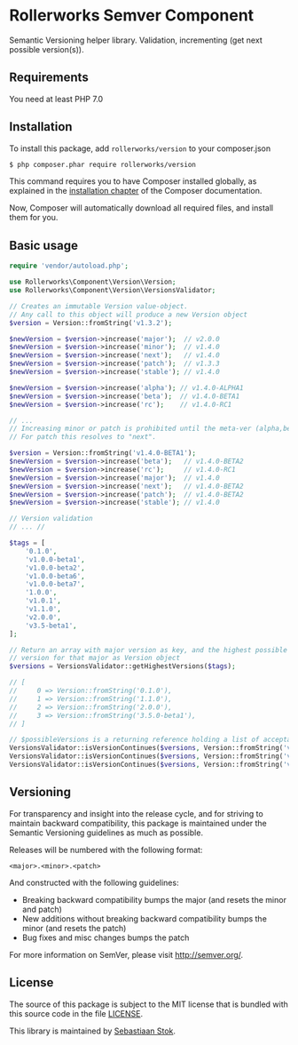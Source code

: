 Rollerworks Semver Component
============================

Semantic Versioning helper library.
Validation, incrementing (get next possible version(s)). 

Requirements
------------

You need at least PHP 7.0 

Installation
------------

To install this package, add `rollerworks/version` to your composer.json

```bash
$ php composer.phar require rollerworks/version
```

This command requires you to have Composer installed globally, as explained
in the [installation chapter](https://getcomposer.org/doc/00-intro.md)
of the Composer documentation.

Now, Composer will automatically download all required files, and install them
for you.

Basic usage
-----------

```php
require 'vendor/autoload.php';

use Rollerworks\Component\Version\Version;
use Rollerworks\Component\Version\VersionsValidator;

// Creates an immutable Version value-object.
// Any call to this object will produce a new Version object
$version = Version::fromString('v1.3.2');

$newVersion = $version->increase('major');  // v2.0.0
$newVersion = $version->increase('minor');  // v1.4.0
$newVersion = $version->increase('next');   // v1.4.0
$newVersion = $version->increase('patch');  // v1.3.3
$newVersion = $version->increase('stable'); // v1.4.0

$newVersion = $version->increase('alpha'); // v1.4.0-ALPHA1
$newVersion = $version->increase('beta');  // v1.4.0-BETA1
$newVersion = $version->increase('rc');    // v1.4.0-RC1

// ...
// Increasing minor or patch is prohibited until the meta-ver (alpha,beta,rc) is 0
// For patch this resolves to "next".

$version = Version::fromString('v1.4.0-BETA1');
$newVersion = $version->increase('beta');   // v1.4.0-BETA2
$newVersion = $version->increase('rc');     // v1.4.0-RC1
$newVersion = $version->increase('major');  // v1.4.0
$newVersion = $version->increase('next');   // v1.4.0-BETA2
$newVersion = $version->increase('patch');  // v1.4.0-BETA2
$newVersion = $version->increase('stable'); // v1.4.0

// Version validation
// ... //

$tags = [
    '0.1.0',
    'v1.0.0-beta1',
    'v1.0.0-beta2',
    'v1.0.0-beta6',
    'v1.0.0-beta7',
    '1.0.0',
    'v1.0.1',
    'v1.1.0',
    'v2.0.0',
    'v3.5-beta1',
];

// Return an array with major version as key, and the highest possible
// version for that major as Version object
$versions = VersionsValidator::getHighestVersions($tags);

// [
//     0 => Version::fromString('0.1.0'),
//     1 => Version::fromString('1.1.0'),
//     2 => Version::fromString('2.0.0'),
//     3 => Version::fromString('3.5.0-beta1'),
// ]

// $possibleVersions is a returning reference holding a list of acceptable versions
VersionsValidator::isVersionContinues($versions, Version::fromString('v0.2.0'), $possibleVersions); // true
VersionsValidator::isVersionContinues($versions, Version::fromString('v0.1.1'), $possibleVersions); // true
VersionsValidator::isVersionContinues($versions, Version::fromString('v1.3.2'), $possibleVersions); // false
```

Versioning
----------

For transparency and insight into the release cycle, and for striving
to maintain backward compatibility, this package is maintained under
the Semantic Versioning guidelines as much as possible.

Releases will be numbered with the following format:

`<major>.<minor>.<patch>`

And constructed with the following guidelines:

* Breaking backward compatibility bumps the major (and resets the minor and patch)
* New additions without breaking backward compatibility bumps the minor (and resets the patch)
* Bug fixes and misc changes bumps the patch

For more information on SemVer, please visit <http://semver.org/>.

License
-------

The source of this package is subject to the MIT license that is bundled
with this source code in the file [LICENSE](LICENSE).

This library is maintained by [Sebastiaan Stok](https://github.com/sstok).
